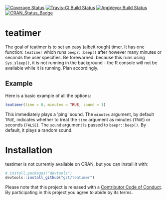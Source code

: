 <!-- README.md is generated from README.Rmd. Please edit that file -->
[![Coverage Status](https://img.shields.io/codecov/c/github/gzt/teatimer/master.svg)](https://codecov.io/github/gzt/teatimer?branch=master) [![Travis-CI Build Status](https://travis-ci.org/gzt/teatimer.svg?branch=master)](https://travis-ci.org/gzt/teatimer) [![AppVeyor Build Status](https://ci.appveyor.com/api/projects/status/github/gzt/teatimer?branch=master&svg=true)](https://ci.appveyor.com/project/gzt/teatimer) [![CRAN\_Status\_Badge](http://www.r-pkg.org/badges/version/teatimer)](https://cran.r-project.org/package=teatimer)

teatimer
========

The goal of teatimer is to set an easy (albeit rough) timer. It has one function: `teatimer` which runs `beepr::beep()` after however many minutes or seconds the user specifies. Be forewarned: because this runs using `Sys.sleep()`, it is not running in the background - the R console will not be available while it is running. Plan accordingly.

Example
-------

Here is a basic example of all the options:

``` r
teatimer(time = 0, minutes = TRUE, sound = 1)
```

This immediately plays a 'ping' sound. The `minutes` argument, by default `TRUE`, indicates whether to treat the `time` argument as minutes (`TRUE`) or seconds (`FALSE`). The `sound` argument is passed to `beepr::beep()`. By default, it plays a random sound.

Installation
============

teatimer is not currently available on CRAN, but you can install it with:

``` r
# install.packages("devtools")
devtools::install_github("gzt/teatimer")
```

Please note that this project is released with a [Contributor Code of Conduct](CONDUCT.md). By participating in this project you agree to abide by its terms.
